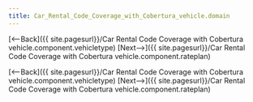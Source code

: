 ```yaml
---
title: Car_Rental_Code_Coverage_with_Cobertura_vehicle.domain
---
```

[<--Back]({{ site.pagesurl}}/Car Rental Code Coverage with Cobertura vehicle.component.vehicletype)  [Next-->]({{ site.pagesurl}}/Car Rental Code Coverage with Cobertura vehicle.component.rateplan)


[<--Back]({{ site.pagesurl}}/Car Rental Code Coverage with Cobertura vehicle.component.vehicletype)  [Next-->]({{ site.pagesurl}}/Car Rental Code Coverage with Cobertura vehicle.component.rateplan)